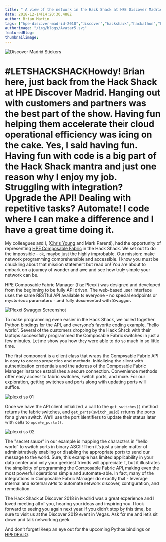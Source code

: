 ```yaml
---
title: " A view of the network in the Hack Shack at HPE Discover Madrid 2018"
date: 2018-12-14T14:20:30.488Z
author: Brian Martin 
tags: ["hpe-discover-madrid-2018","discover","hackshack","hackathon","hpe-composable-fabric-manager","plexxi","letshackshack"]
authorimage: "/img/blogs/Avatar5.svg"
featuredBlog:
thumbnailimage:
---
```

![Discover Madrid Stickers](https://hpe-developer-portal.s3.amazonaws.com/uploads/media/2018/12/dmad-stickers-1544797453006.png)

# #LETSHACKSHACKHowdy! Brian here, just back from the Hack Shack at HPE Discover Madrid. Hanging out with customers and partners was the best part of the show. Having fun helping them accelerate their cloud operational efficiency was icing on the cake. Yes, I said having fun. Having fun with code is a big part of the Hack Shack mantra and just one reason why I enjoy my job. Struggling with integration? Upgrade the API! Dealing with repetitive tasks? Automate! I code where I can make a difference and I have a great time doing it.

My colleagues and I, ([Chris Young](https://twitter.com/netmanchris) and Mark Parenti), had the opportunity of representing [HPE Composable Fabric](https://www.hpe.com/us/en/integrated-systems/composable-fabric.html) in the Hack Shack. We set out to do the impossible - ok, maybe just the highly improbable. Our mission: make network programming comprehensible and accessible. I know you must be chuckling about that mission statement but read on! You are about to embark on a journey of wonder and awe and see how truly simple your network can be.

HPE Composable Fabric Manager (fka: Plexxi) was designed and developed from the beginning to be fully API driven. The web-based user interface uses the same RESTful API available to everyone - no special endpoints or mysterious parameters - and fully documented with Swagger. 

![Plexxi Swagger Screenshot](https://hpe-developer-portal.s3.amazonaws.com/uploads/media/2018/12/plexxi-swagger-1544797482316.png)

To make programming even easier in the Hack Shack, we pulled together Python bindings for the API, and everyone’s favorite coding example, “hello world”. Several of the customers dropping by the Hack Shack with their laptops successfully programmed the Composable Fabric switches in just a few minutes. Let me show you how they were able to do so much in so little time.

The first component is a client class that wraps the Composable Fabric API in easy to access properties and methods. Initializing the client with authentication credentials and the address of the Composable Fabric Manager instance establishes a secure connection. Convenience methods offer easy access to fabric switches, switch ports, and more. For our exploration, getting switches and ports along with updating ports will suffice.

![plexxi ss 01](https://hpe-developer-portal.s3.amazonaws.com/uploads/media/2018/12/plexxi-ss-01-1544797520119.png)

Once we have the API client initialized, a call to the `get_switches()` method returns the fabric switches, and `get_ports(switch_uuid)` returns the ports for a given switch. We’ll use the port identifiers to update their status later with calls to `update_ports()`.

![plexxi ss 02](https://hpe-developer-portal.s3.amazonaws.com/uploads/media/2018/12/plexxi-ss-02-1544797572994.png)

The "secret sauce” in our example is mapping the characters in “hello world” to switch ports in binary ASCII! Then it’s just a simple matter of administratively enabling or disabling the appropriate ports to send our message to the world.
Sure, this example has limited applicability in your data center and only your geekiest friends will appreciate it, but it illustrates the simplicity of programming the Composable Fabric API, making even the most powerful operations simple and automate-able. In fact, many of the integrations in Composable Fabric Manager do exactly that - leverage internal and external APIs to automate network discover, configuration, and remediation.

The Hack Shack at Discover 2018 in Madrid was a great experience and I loved meeting all of you, hearing your ideas and inspiring you. I look forward to seeing you again next year. If you didn’t stop by this time, be sure to visit us at the Discover 2019 event in Vegas.  Ask for me and let’s sit down and talk networking geek.

And don’t forget! Keep an eye out for the upcoming Python bindings on [HPEDEV.IO](https://hpedev.io).
